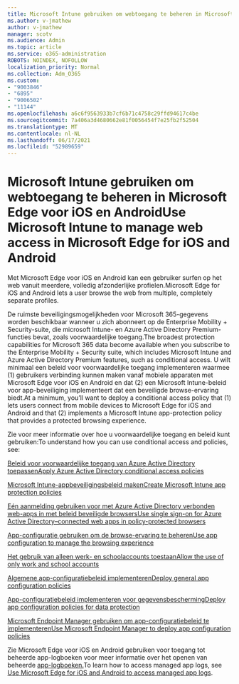 ```yaml
---
title: Microsoft Intune gebruiken om webtoegang te beheren in Microsoft Edge voor iOS en Android
ms.author: v-jmathew
author: v-jmathew
manager: scotv
ms.audience: Admin
ms.topic: article
ms.service: o365-administration
ROBOTS: NOINDEX, NOFOLLOW
localization_priority: Normal
ms.collection: Adm_O365
ms.custom:
- "9003846"
- "6895"
- "9006502"
- "11144"
ms.openlocfilehash: a6c6f9563933b7cf6b71c4758c29ffd94617c4be
ms.sourcegitcommit: 7a406a3d4680662e81f0056454f7e25fb2f52504
ms.translationtype: MT
ms.contentlocale: nl-NL
ms.lasthandoff: 06/17/2021
ms.locfileid: "52989659"
---
```

# <a name="use-microsoft-intune-to-manage-web-access-in-microsoft-edge-for-ios-and-android"></a><span data-ttu-id="f0f3f-102">Microsoft Intune gebruiken om webtoegang te beheren in Microsoft Edge voor iOS en Android</span><span class="sxs-lookup"><span data-stu-id="f0f3f-102">Use Microsoft Intune to manage web access in Microsoft Edge for iOS and Android</span></span>

<span data-ttu-id="f0f3f-103">Met Microsoft Edge voor iOS en Android kan een gebruiker surfen op het web vanuit meerdere, volledig afzonderlijke profielen.</span><span class="sxs-lookup"><span data-stu-id="f0f3f-103">Microsoft Edge for iOS and Android lets a user browse the web from multiple, completely separate profiles.</span></span>

<span data-ttu-id="f0f3f-104">De ruimste beveiligingsmogelijkheden voor Microsoft 365-gegevens worden beschikbaar wanneer u zich abonneert op de Enterprise Mobility + Security-suite, die microsoft Intune- en Azure Active Directory Premium-functies bevat, zoals voorwaardelijke toegang.</span><span class="sxs-lookup"><span data-stu-id="f0f3f-104">The broadest protection capabilities for Microsoft 365 data become available when you subscribe to the Enterprise Mobility + Security suite, which includes Microsoft Intune and Azure Active Directory Premium features, such as conditional access.</span></span> <span data-ttu-id="f0f3f-105">U wilt minimaal een beleid voor voorwaardelijke toegang implementeren waarmee (1) gebruikers verbinding kunnen maken vanaf mobiele apparaten met Microsoft Edge voor iOS en Android en dat (2) een Microsoft Intune-beleid voor app-beveiliging implementeert dat een beveiligde browse-ervaring biedt.</span><span class="sxs-lookup"><span data-stu-id="f0f3f-105">At a minimum, you’ll want to deploy a conditional access policy that (1) lets users connect from mobile devices to Microsoft Edge for iOS and Android and that (2) implements a Microsoft Intune app-protection policy that provides a protected browsing experience.</span></span>

<span data-ttu-id="f0f3f-106">Zie voor meer informatie over hoe u voorwaardelijke toegang en beleid kunt gebruiken:</span><span class="sxs-lookup"><span data-stu-id="f0f3f-106">To understand how you can use conditional access and policies, see:</span></span>

[<span data-ttu-id="f0f3f-107">Beleid voor voorwaardelijke toegang van Azure Active Directory toepassen</span><span class="sxs-lookup"><span data-stu-id="f0f3f-107">Apply Azure Active Directory conditional access policies</span></span>](https://go.microsoft.com/fwlink/?linkid=2132481)

[<span data-ttu-id="f0f3f-108">Microsoft Intune-appbeveiligingsbeleid maken</span><span class="sxs-lookup"><span data-stu-id="f0f3f-108">Create Microsoft Intune app protection policies</span></span>](https://go.microsoft.com/fwlink/?linkid=2132651)

[<span data-ttu-id="f0f3f-109">Eén aanmelding gebruiken voor met Azure Active Directory verbonden web-apps in met beleid beveiligde browsers</span><span class="sxs-lookup"><span data-stu-id="f0f3f-109">Use single sign-on for Azure Active Directory–connected web apps in policy-protected browsers</span></span>](https://go.microsoft.com/fwlink/?linkid=2132482)

[<span data-ttu-id="f0f3f-110">App-configuratie gebruiken om de browse-ervaring te beheren</span><span class="sxs-lookup"><span data-stu-id="f0f3f-110">Use app configuration to manage the browsing experience</span></span>](https://go.microsoft.com/fwlink/?linkid=2132483)

[<span data-ttu-id="f0f3f-111">Het gebruik van alleen werk- en schoolaccounts toestaan</span><span class="sxs-lookup"><span data-stu-id="f0f3f-111">Allow the use of only work and school accounts</span></span>](https://go.microsoft.com/fwlink/?linkid=2132652)

[<span data-ttu-id="f0f3f-112">Algemene app-configuratiebeleid implementeren</span><span class="sxs-lookup"><span data-stu-id="f0f3f-112">Deploy general app configuration policies</span></span>](https://go.microsoft.com/fwlink/?linkid=2132653)

[<span data-ttu-id="f0f3f-113">App-configuratiebeleid implementeren voor gegevensbescherming</span><span class="sxs-lookup"><span data-stu-id="f0f3f-113">Deploy app configuration policies for data protection</span></span>](https://go.microsoft.com/fwlink/?linkid=2132654)

[<span data-ttu-id="f0f3f-114">Microsoft Endpoint Manager gebruiken om app-configuratiebeleid te implementeren</span><span class="sxs-lookup"><span data-stu-id="f0f3f-114">Use Microsoft Endpoint Manager to deploy app configuration policies</span></span>](https://go.microsoft.com/fwlink/?linkid=2132707)

<span data-ttu-id="f0f3f-115">Zie Microsoft Edge voor iOS en Android gebruiken voor toegang tot beheerde app-logboeken voor meer informatie over het openen van beheerde [app-logboeken.](https://go.microsoft.com/fwlink/?linkid=2132578)</span><span class="sxs-lookup"><span data-stu-id="f0f3f-115">To learn how to access managed app logs, see [Use Microsoft Edge for iOS and Android to access managed app logs](https://go.microsoft.com/fwlink/?linkid=2132578).</span></span>
